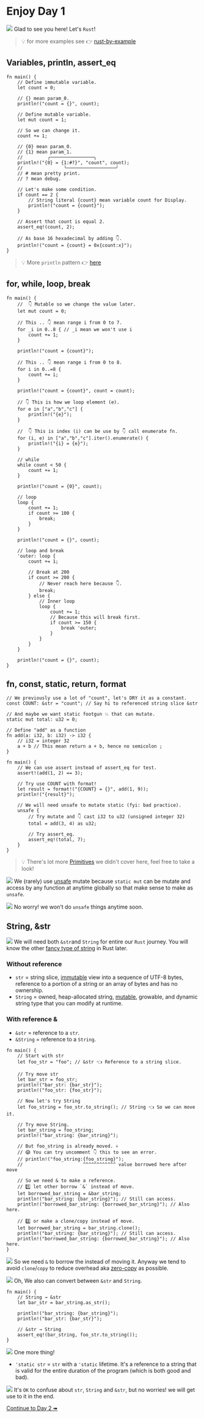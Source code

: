 # Enjoy Day 1

![](/assets/kat.png) <span class="speech-bubble">Glad to see you here! Let's `Rust`!</span>

> 💡 for more examples see 👉 [rust-by-example](https://doc.rust-lang.org/rust-by-example/index.html)

## Variables, println, assert_eq

```rust,editable
fn main() {
    // Define immutable variable.
    let count = 0;

    // {} mean param_0.
    println!("count = {}", count);

    // Define mutable variable.
    let mut count = 1;

    // So we can change it.
    count += 1;

    // {0} mean param_0.
    // {1} mean param_1.
    //         ╭────────────────╮
    println!("{0} = {1:#?}", "count", count);
    //               ╰──────────────────╯
    // # mean pretty print.
    // ? mean debug.

    // Let's make some condition.
    if count == 2 {
        // String literal {count} mean variable count for Display.
        println!("count = {count}");
    }

    // Assert that count is equal 2.
    assert_eq!(count, 2);

    // As base 16 hexadecimal by adding 👇.
    println!("count = {count} = 0x{count:x}");
}
```

> 💡 More `println` pattern 👉 [here](https://doc.rust-lang.org/rust-by-example/hello/print.html)

## for, while, loop, break

```rust,editable
fn main() {
    //  👇 Mutable so we change the value later.
    let mut count = 0;

    // This .. 👇 mean range i from 0 to 7.
    for _i in 0..8 { // _i mean we won't use i
        count += 1;
    }

    println!("count = {count}");

    // This .. 👇 mean range i from 0 to 8.
    for i in 0..=8 {
        count += i;
    }

    println!("count = {count}", count = count);

    // 👇 This is how we loop element (e).
    for e in ["a","b","c"] {
        println!("{e}");
    }

    //  👇 This is index (i) can be use by 👇 call enumerate fn.
    for (i, e) in ["a","b","c"].iter().enumerate() {
        println!("{i} = {e}");
    }

    // while
    while count < 50 {
        count += 1;
    }

    println!("count = {0}", count);

    // loop
    loop {
        count += 1;
        if count >= 100 {
            break;
        }
    }

    println!("count = {}", count);

    // loop and break
    'outer: loop {
        count += 1;

        // Break at 200
        if count >= 200 {
            // Never reach here because 👇.
            break;
        } else {
            // Inner loop
            loop {
                count += 1;
                // Because this will break first.
                if count >= 150 {
                    break 'outer;
                }
            }
        }
    }

    println!("count = {}", count);
}
```

## fn, const, static, return, format

```rust,editable
// We previously use a lot of "count", let's DRY it as a constant.
const COUNT: &str = "count"; // Say hi to referenced string slice &str

// And maybe we want static footgun 💥 that can mutate.
static mut total: u32 = 0;

// Define "add" as a function
fn add(a: i32, b: i32) -> i32 {
    // i32 = integer 32
    a + b // This mean return a + b, hence no semicolon ;
}

fn main() {
    // We can use assert instead of assert_eq for test.
    assert!(add(1, 2) == 3);

    // Try use COUNT with format!
    let result = format!("{COUNT} = {}", add(1, 9));
    println!("{result}");

    // We will need unsafe to mutate static (fyi: bad practice).
    unsafe {
        // Try mutate and 👇 cast i32 to u32 (unsigned integer 32)
        total = add(3, 4) as u32;

        // Try assert_eq.
        assert_eq!(total, 7);
    }
}
```

> 💡 There's lot more [Primitives](https://doc.rust-lang.org/rust-by-example/primitives.html) we didn't cover here, feel free to take a look!

![](/assets/kat.png) <span class="speech-bubble">We (rarely) use [unsafe](https://doc.rust-lang.org/book/ch19-01-unsafe-rust.html) mutate because `static mut` can be mutate and access by any function at anytime globally so that make sense to make as `unsafe`.</span>

![](/assets/duck.png) <span class="speech-bubble">No worry! we won't do `unsafe` things anytime soon.</span>

## String, &str

![](/assets/kat.png) <span class="speech-bubble">We will need both `&str`and `String` for entire our `Rust` journey.
You will know the other [fancy type of string](https://www.youtube.com/watch?v=CpvzeyzgQdw) in Rust later.</span>

### Without reference

- `str` = string slice, <u>immutable</u> view into a sequence of UTF-8 bytes, reference to a portion of a string or an array of bytes and has no ownership.
- `String` = owned, heap-allocated string, <u>mutable</u>, growable, and dynamic string type that you can modify at runtime.

### With reference &

- `&str` = reference to a `str`.
- `&String` = reference to a `String`.

```rust,editable
fn main() {
    // Start with str
    let foo_str = "foo"; // &str 👈 Reference to a string slice.

    // Try move str
    let bar_str = foo_str;
    println!("bar_str: {bar_str}");
    println!("foo_str: {foo_str}");

    // Now let's try String
    let foo_string = foo_str.to_string(); // String 👈 So we can move it.

    // Try move String.
    let bar_string = foo_string;
    println!("bar_string: {bar_string}");

    // But foo_string is already moved. 💀
    // 😱 You can try uncomment 👇 this to see an error.
    // println!("foo_string:{foo_string}");
    //                      ^^^^^^^^^^^^ value borrowed here after move

    // So we need & to make a reference.
    // 1️⃣ let other borrow `&` instead of move.
    let borrowed_bar_string = &bar_string;
    println!("bar_string: {bar_string}"); // Still can access.
    println!("borrowed_bar_string: {borrowed_bar_string}"); // Also here.

    // 2️⃣ or make a clone/copy instead of move.
    let borrowed_bar_string = bar_string.clone();
    println!("bar_string: {bar_string}"); // Still can access.
    println!("borrowed_bar_string: {borrowed_bar_string}"); // Also here.
}
```

![](/assets/kat.png) <span class="speech-bubble">So we need `&` to borrow the instead of moving it.
Anyway we tend to avoid `clone`/`copy` to reduce overhead aka [zero-copy](https://swatinem.de/blog/magic-zerocopy) as possible.</span>

![](/assets/duck.png) <span class="speech-bubble">Oh, We also can convert between `&str` and `String`.</span>

```rust,editable
fn main() {
    // String → &str
    let bar_str = bar_string.as_str();

    println!("bar_string: {bar_string}");
    println!("bar_str: {bar_str}");

    // &str → String
    assert_eq!(bar_string, foo_str.to_string());
}
```

![](/assets/kat.png) <span class="speech-bubble">One more thing!</span>

- `'static str` = `str` with a `'static` lifetime. It's a reference to a string that is valid for the entire duration of the program (which is both good and bad).

![](/assets/duck.png) <span class="speech-bubble">It's `OK` to confuse about `str`, `String` and `&str`, but no worries! we will get use to it in the end.</span>

[Continue to Day 2 ➠](./enjoy2.md)
